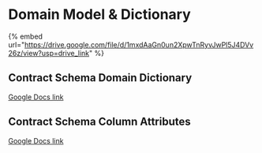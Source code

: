 # Domain Model & Dictionary

{% embed url="https://drive.google.com/file/d/1mxdAaGn0un2XpwTnRyvJwPl5J4DVv26z/view?usp=drive_link" %}

## Contract Schema Domain Dictionary

[Google Docs link](https://docs.google.com/document/d/1rXM24AXr5nhN8HHfbdavJa08JNF6RIVdPJp103jzEVU/edit)

## Contract Schema Column Attributes

[Google Docs link](https://docs.google.com/document/d/1Z-BzykHM4iw8LwRxEolwJOChYhL2Lxk8LZOsceeKp-0/edit)
